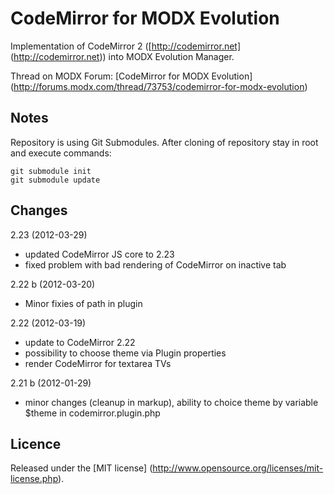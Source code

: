 # CodeMirror for MODX Evolution
Implementation of CodeMirror 2 ([http://codemirror.net] (http://codemirror.net)) into MODX Evolution Manager.

Thread on MODX Forum: [CodeMirror for MODX Evolution] (http://forums.modx.com/thread/73753/codemirror-for-modx-evolution)

## Notes ##

Repository is using Git Submodules. After cloning of repository stay in root and execute commands:

    git submodule init
    git submodule update

## Changes ##
2.23 (2012-03-29)
- updated CodeMirror JS core to 2.23
- fixed problem with bad rendering of CodeMirror on inactive tab

2.22 b (2012-03-20)
- Minor fixies of path in plugin

2.22 (2012-03-19)
- update to CodeMirror 2.22
- possibility to choose theme via Plugin properties
- render CodeMirror for textarea TVs

2.21 b (2012-01-29)
- minor changes (cleanup in markup), ability to choice theme by variable $theme in codemirror.plugin.php

## Licence ##

Released under the [MIT license] (http://www.opensource.org/licenses/mit-license.php).

